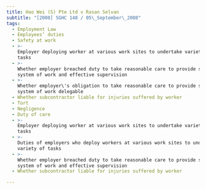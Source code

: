 ```yaml
---
title: Hao Wei (S) Pte Ltd v Rasan Selvan
subtitle: "[2008] SGHC 148 / 05\_September\_2008"
tags:
  - Employment Law
  - Employees’ duties
  - Safety at work
  - >-
    Employer deploying worker at various work sites to undertake variety of
    tasks
  - >-
    Whether employer breached duty to take reasonable care to provide safe
    system of work and effective supervision
  - >-
    Whether employer\'s obligation to take reasonable care to provide safe
    system of work delegable
  - Whether subcontractor liable for injuries suffered by worker
  - Tort
  - Negligence
  - Duty of care
  - >-
    Employer deploying worker at various work sites to undertake variety of
    tasks
  - >-
    Duties of employers who deploy workers at various work sites to undertake
    variety of tasks
  - >-
    Whether employer breached duty to take reasonable care to provide safe
    system of work and effective supervision
  - Whether subcontractor liable for injuries suffered by worker

---
```


